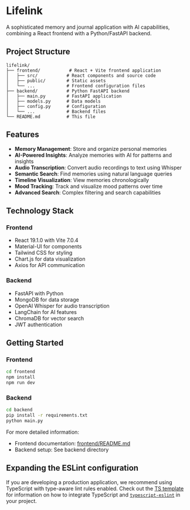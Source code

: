 # Lifelink

A sophisticated memory and journal application with AI capabilities, combining a React frontend with a Python/FastAPI backend.

## Project Structure

```
lifelink/
├── frontend/           # React + Vite frontend application
│   ├── src/           # React components and source code
│   ├── public/        # Static assets
│   └── ...            # Frontend configuration files
├── backend/           # Python FastAPI backend
│   ├── main.py        # FastAPI application
│   ├── models.py      # Data models
│   ├── config.py      # Configuration
│   └── ...            # Backend files
└── README.md          # This file
```

## Features

- **Memory Management**: Store and organize personal memories
- **AI-Powered Insights**: Analyze memories with AI for patterns and insights
- **Audio Transcription**: Convert audio recordings to text using Whisper
- **Semantic Search**: Find memories using natural language queries
- **Timeline Visualization**: View memories chronologically
- **Mood Tracking**: Track and visualize mood patterns over time
- **Advanced Search**: Complex filtering and search capabilities

## Technology Stack

### Frontend
- React 19.1.0 with Vite 7.0.4
- Material-UI for components
- Tailwind CSS for styling
- Chart.js for data visualization
- Axios for API communication

### Backend
- FastAPI with Python
- MongoDB for data storage
- OpenAI Whisper for audio transcription
- LangChain for AI features
- ChromaDB for vector search
- JWT authentication

## Getting Started

### Frontend
```bash
cd frontend
npm install
npm run dev
```

### Backend
```bash
cd backend
pip install -r requirements.txt
python main.py
```

For more detailed information:
- Frontend documentation: [frontend/README.md](frontend/README.md)
- Backend setup: See backend directory

## Expanding the ESLint configuration

If you are developing a production application, we recommend using TypeScript with type-aware lint rules enabled. Check out the [TS template](https://github.com/vitejs/vite/tree/main/packages/create-vite/template-react-ts) for information on how to integrate TypeScript and [`typescript-eslint`](https://typescript-eslint.io) in your project.
